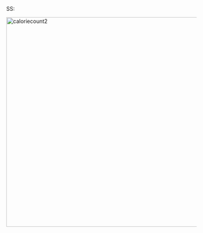 SS:

<img width="554" alt="caloriecount2" src="https://user-images.githubusercontent.com/102072945/213875937-275ff484-76fe-44c1-a845-261dafd025d8.png">
